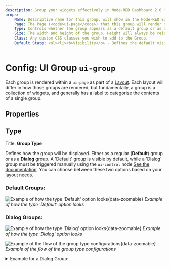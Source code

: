 ```yaml
---
description: Group your widgets effectively in Node-RED Dashboard 2.0 for better organization and user navigation.
props:
    Name: Descriptive name for this group, will show in the Node-RED Editor and as a label in the Dashboard.
    Page: The Page (<code>ui-page</code>) that this group will render on.
    Type: Controls whether the group appears as a default group or as a dialog, which needs to be triggered manually using ui-control. You can choose between 'Default' and 'Dialog' types.
    Size: The width and height of the group. Height will always be reinforced by this value, the height is generally a <i>minimum</i> height, and will extend to fit it's content.
    Class: Any custom CSS classes you wish to add to the Group.
    Default State: <ul><li><b>Visibility</b> - Defines the default visibility of this group.</li><li><b>Interactivity</b> - Controls whether the group and it's contents are disabled/enabled when the page is loaded.</li></ul><p>Both of these can be overridden by the user at runtime using a <code>ui-control</code> node.</p>
---
```


<script setup>
</script>

# Config: UI Group `ui-group`

Each group is rendered within a `ui-page` as part of a [Layout](../../contributing/guides/layouts). Each layout will differ in how those groups are rendered, but fundamentally, a group is a collection of widgets, and generally has a label to categorise the contents of a single group.

## Properties

<PropsTable :hide-dynamic="true"/>

## Type

Title: **Group Type**

Defines how the group will be displayed. Either as a regular (**Default**) group or as a **Dialog** group. A 'Default' group is visible by default, while a 'Dialog' group must be triggered manually using the `ui-control` node [See the documentation](/nodes/widgets/ui-control.html#show-hide). You can choose between these two options based on your layout needs.

### Default Groups:

![Example of how the type 'Default' option looks](/images/node-examples/ui-group-type-default.png "Example of how the type 'Default' option looks"){data-zoomable}
_Example of how the type 'Default' option looks_


### Dialog Groups:

![Example of how the type 'Dialog' option looks](/images/node-examples/ui-group-type-dialog.png "Example of how the type 'Dialog' option looks"){data-zoomable}
_Example of how the type 'Dialog' option looks_

![Example of the flow of the group type configurations](/images/node-examples/ui-group-type-flow.png "Example of the flow of the group type configurations"){data-zoomable}
_Example of the flow of the group type configurations_

<details>
  <summary>Example for a Dialog Group:</summary>
  
  ```json
[
    {
        "id": "0aa38a714b8a3d67",
        "type": "ui-form",
        "z": "9337c17e1a7f6875",
        "name": "",
        "group": "c7871ac53089d535",
        "label": "New User",
        "order": 1,
        "width": 0,
        "height": 0,
        "options": [
            {
                "label": "Name",
                "key": "name",
                "type": "text",
                "required": true,
                "rows": null
            },
            {
                "label": "Admin",
                "key": "isAdmin",
                "type": "switch",
                "required": false,
                "rows": null
            }
        ],
        "formValue": {
            "name": "",
            "isAdmin": false
        },
        "payload": "",
        "submit": "Add",
        "cancel": "clear",
        "resetOnSubmit": true,
        "topic": "topic",
        "topicType": "msg",
        "splitLayout": "",
        "className": "",
        "passthru": false,
        "dropdownOptions": [],
        "x": 220,
        "y": 100,
        "wires": [
            [
                "adbd76ecf97076a1"
            ]
        ]
    },
    {
        "id": "fa4925a5253341ce",
        "type": "ui-control",
        "z": "9337c17e1a7f6875",
        "name": "",
        "ui": "c2e1aa56f50f03bd",
        "events": "all",
        "x": 580,
        "y": 100,
        "wires": [
            []
        ]
    },
    {
        "id": "adbd76ecf97076a1",
        "type": "change",
        "z": "9337c17e1a7f6875",
        "name": "Hide Dialog",
        "rules": [
            {
                "t": "set",
                "p": "payload",
                "pt": "msg",
                "to": "{\"groups\":{\"hide\":[\"Active Development:Dialog Group\"]}}",
                "tot": "json"
            }
        ],
        "action": "",
        "property": "",
        "from": "",
        "to": "",
        "reg": false,
        "x": 390,
        "y": 100,
        "wires": [
            [
                "fa4925a5253341ce",
                "b9d77a856b1be020"
            ]
        ]
    },
    {
        "id": "294ac777d99f5789",
        "type": "ui-button",
        "z": "9337c17e1a7f6875",
        "group": "497106faf38a5190",
        "name": "",
        "label": "Add User (Dialog)",
        "order": 1,
        "width": 0,
        "height": 0,
        "emulateClick": false,
        "tooltip": "",
        "color": "",
        "bgcolor": "",
        "className": "",
        "icon": "",
        "iconPosition": "left",
        "payload": "{\"groups\":{\"show\":[\"Active Development:Dialog Group\"]}}",
        "payloadType": "json",
        "topic": "topic",
        "topicType": "msg",
        "buttonColor": "",
        "textColor": "",
        "iconColor": "",
        "x": 370,
        "y": 140,
        "wires": [
            [
                "fa4925a5253341ce",
                "b9d77a856b1be020"
            ]
        ]
    },
    {
        "id": "b9d77a856b1be020",
        "type": "debug",
        "z": "9337c17e1a7f6875",
        "name": "debug 2572",
        "active": true,
        "tosidebar": true,
        "console": false,
        "tostatus": false,
        "complete": "false",
        "statusVal": "",
        "statusType": "auto",
        "x": 590,
        "y": 140,
        "wires": []
    },
    {
        "id": "c7871ac53089d535",
        "type": "ui-group",
        "name": "Dialog Group",
        "page": "22b5519aa675ad88",
        "width": "6",
        "height": "1",
        "order": 1,
        "showTitle": true,
        "className": "",
        "visible": "true",
        "disabled": "false",
        "groupType": "dialog"
    },
    {
        "id": "c2e1aa56f50f03bd",
        "type": "ui-base",
        "name": "Dashboard",
        "path": "/dashboard",
        "includeClientData": true,
        "acceptsClientConfig": [
            "ui-control",
            "ui-notification"
        ],
        "showPathInSidebar": false,
        "showPageTitle": false,
        "navigationStyle": "icon",
        "titleBarStyle": "default"
    },
    {
        "id": "497106faf38a5190",
        "type": "ui-group",
        "name": "Button Groups",
        "page": "22b5519aa675ad88",
        "width": "6",
        "height": "1",
        "order": 10,
        "showTitle": true,
        "className": "",
        "visible": "true",
        "disabled": "false"
    },
    {
        "id": "22b5519aa675ad88",
        "type": "ui-page",
        "name": "Active Development",
        "ui": "c2e1aa56f50f03bd",
        "path": "/active-development",
        "icon": "forum",
        "layout": "grid",
        "theme": "129e99574def90a3",
        "order": 1,
        "className": "",
        "visible": "true",
        "disabled": "false"
    },
    {
        "id": "129e99574def90a3",
        "type": "ui-theme",
        "name": "Custom Theme",
        "colors": {
            "surface": "#000000",
            "primary": "#ff4000",
            "bgPage": "#f0f0f0",
            "groupBg": "#ffffff",
            "groupOutline": "#d9d9d9"
        },
        "sizes": {
            "pagePadding": "24px",
            "groupGap": "12px",
            "groupBorderRadius": "9px",
            "widgetGap": "6px",
            "density": "default"
        }
    }
]
```
</details>